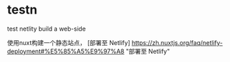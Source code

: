 # testn
test netlity build a web-side

使用nuxt构建一个静态站点， [部署至 Netlify] https://zh.nuxtjs.org/faq/netlify-deployment#%E5%85%A5%E9%97%A8 "部署至 Netlify"
